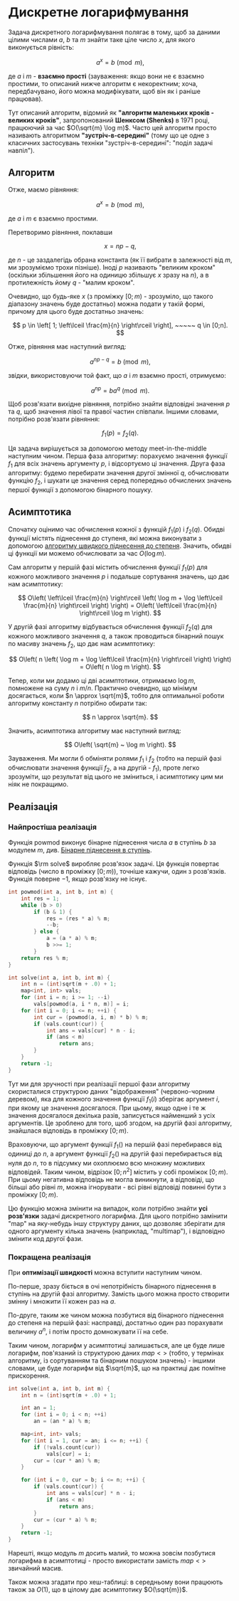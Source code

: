 # Дискретне логарифмування

Задача дискретного логарифмування полягає в тому, щоб за даними цілими числами $a$, $b$ та $m$ знайти таке ціле число $x$, для якого виконується рівність:

$$
a^x = b \pmod m,
$$

де $a$ і $m$ - **взаємно прості** (зауваження: якщо вони не є взаємно простими, то описаний нижче алгоритм є некоректним; хоча, передбачувано, його можна модифікувати, щоб він як і раніше працював).

Тут описаний алгоритм, відомий як **"алгоритм маленьких кроків - великих кроків"**, запропонований **Шенксом (Shenks)** в 1971 році, працюючий за час $O(\sqrt{m} \log m)$. Часто цей алгоритм просто називають алгоритмом **"зустріч-в-середині"** (тому що це одне з класичних застосувань техніки "зустріч-в-середині": "поділ задачі навпіл").

## Алгоритм

Отже, маємо рівняння:

$$
a^x = b \pmod m,
$$

де $a$ і $m$ є взаємно простими.

Перетворимо рівняння, поклавши

$$
x = np - q,
$$

де $n$ - це заздалегідь обрана константа (як її вибрати в залежності від $m$, ми зрозуміємо трохи пізніше). Іноді $p$ називають "великим кроком" (оскільки збільшення його на одиницю збільшує $x$ зразу на $n$), а в протилежність йому $q$ - "малим кроком".

Очевидно, що будь-яке $x$ (з проміжку $[0;m)$ - зрозуміло, що такого діапазону значень буде достатньо) можна подати у такій формі, причому для цього буде достатньо значень:

$$
p \in \left[ 1; \left\lceil \frac{m}{n} \right\rceil \right], ~~~~~ q \in [0;n].
$$

Отже, рівняння має наступний вигляд:

$$
a^{np-q} = b \pmod m,
$$

звідки, використовуючи той факт, що $a$ і $m$ взаємно прості, отримуємо:

$$
a^{np} = b a^q \pmod m.
$$

Щоб розв'язати вихідне рівняння, потрібно знайти відповідні значення $p$ та $q$, щоб значення лівої та правої частин співпали. Іншими словами, потрібно розв'язати рівняння:

$$
f_1(p) = f_2(q).
$$

Ця задача вирішується за допомогою методу meet-in-the-middle наступним чином. Перша фаза алгоритму: порахуємо значення функції $f_1$ для всіх значень аргументу $p$, і відсортуємо ці значення. Друга фаза алгоритму: будемо перебирати значення другої змінної $q$, обчислювати функцію $f_2$, і шукати це значення серед попередньо обчислених значень першої функції з допомогою бінарного пошуку.

## Асимптотика

Спочатку оцінимо час обчислення кожної з функцій $f_1(p)$ і $f_2(q)$. Обидві функції містять піднесення до ступеня, які можна виконувати з допомогою [алгоритму швидкого піднесення до степеня](https://uk.wikipedia.org/wiki/Алгоритм_швидкого_піднесення_в_ступінь). Значить, обидві ці функції ми можемо обчислювати за час $O(\log m)$.

Сам алгоритм у першій фазі містить обчислення функції $f_1(p)$ для кожного можливого значення $p$ і подальше сортування значень, що дає нам асимптотику:

$$
O\left( \left\lceil \frac{m}{n} \right\rceil \left( \log m + \log \left\lceil \frac{m}{n} \right\rceil \right) \right) = O\left( \left\lceil \frac{m}{n} \right\rceil \log m \right).
$$

У другій фазі алгоритму відбувається обчислення функції $f_2(q)$ для кожного можливого значення $q$, а також проводиться бінарний пошук по масиву значень $f_2$, що дає нам асимптотику:

$$
O\left( n \left( \log m + \log \left\lceil \frac{m}{n} \right\rceil \right) \right) = O\left( n \log m \right).
$$

Тепер, коли ми додамо ці дві асимптотики, отримаємо $\log m$, помножене на суму $n$ і $m/n$. Практично очевидно, що мінімум досягається, коли $n \approx \sqrt{m}$, тобто для оптимальної роботи алгоритму константу $n$ потрібно обирати так:

$$
n \approx \sqrt{m}.
$$

Значить, асимптотика алгоритму має наступний вигляд:

$$
O\left( \sqrt{m} ~ \log m \right).
$$

Зауваження. Ми могли б обміняти ролями $f_1$ і $f_2$ (тобто на першій фазі обчислювати значення функції $f_2$, а на другій - $f_1$), проте легко зрозуміти, що результат від цього не зміниться, і асимптотику цим ми ніяк не покращимо.

## Реалізація

### Найпростіша реалізація

Функція $\mathrm{powmod}$ виконує бінарне піднесення числа $a$ в ступінь $b$ за модулем $m$, див. [Бінарне піднесення в ступінь](https://uk.wikipedia.org/wiki/Бінарне_піднесення_в_ступінь).

Функція $\rm solve$ виробляє розв'язок задачі. Ця функція повертає відповідь (число в проміжку $[0;m)$), точніше кажучи, один з розв'язків. Функція поверне $-1$, якщо розв'язку не існує.

<!--- TODO: specify code snippet id -->
``` cpp
int powmod(int a, int b, int m) {
    int res = 1;
    while (b > 0)
        if (b & 1) {
            res = (res * a) % m;
            --b;
        } else {
            a = (a * a) % m;
            b >>= 1;
        }
    return res % m;
}

int solve(int a, int b, int m) {
    int n = (int)sqrt(m + .0) + 1;
    map<int, int> vals;
    for (int i = n; i >= 1; --i)
        vals[powmod(a, i * n, m)] = i;
    for (int i = 0; i <= n; ++i) {
        int cur = (powmod(a, i, m) * b) % m;
        if (vals.count(cur)) {
            int ans = vals[cur] * n - i;
            if (ans < m)
                return ans;
        }
    }
    return -1;
}
```

Тут ми для зручності при реалізації першої фази алгоритму скористалися структурою даних "відображення" (червоно-чорним деревом), яка для кожного значення функції $f_1(i)$ зберігає аргумент $i$, при якому це значення досягалося. При цьому, якщо одне і те ж значення досягалося декілька разів, записується найменший з усіх аргументів. Це зроблено для того, щоб згодом, на другій фазі алгоритму, знайшлася відповідь в проміжку $[0;m)$.

Враховуючи, що аргумент функції $f_1()$ на першій фазі перебирався від одиниці до $n$, а аргумент функції $f_2()$ на другій фазі перебирається від нуля до $n$, то в підсумку ми охоплюємо всю множину можливих відповідей. Таким чином, відрізок $[0; n^2]$ містить у собі проміжок $[0;m)$. При цьому негативна відповідь не могла виникнути, а відповіді, що більші або рівні $m$, можна ігнорувати - всі рівні відповіді повинні бути з проміжку $[0;m)$.

Цю функцію можна змінити на випадок, коли потрібно знайти **усі розв'язки** задачі дискретного логарифма. Для цього потрібно замінити "map" на яку-небудь іншу структуру даних, що дозволяє зберігати для одного аргументу кілька значень (наприклад, "multimap"), і відповідно змінити код другої фази.

### Покращена реалізація

При **оптимізації швидкості** можна вступити наступним чином.

По-перше, зразу біється в очі непотрібність бінарного піднесення в ступінь на другій фазі алгоритму. Замість цього можна просто створити змінну і множити її кожен раз на $a$.

По-друге, таким же чином можна позбутися від бінарного піднесення до степеня на першій фазі: насправді, достатньо один раз порахувати величину $a^n$, і потім просто домножувати її на себе.

Таким чином, логарифм у асимптотиці залишається, але це буде лише логарифм, пов'язаний із структурою даних $map<>$ (тобто, у термінах алгоритму, із сортуванням та бінарним пошуком значень) - іншими словами, це буде логарифм від $\sqrt{m}$, що на практиці дає помітне прискорення.

<!--- TODO: specify code snippet id -->
``` cpp
int solve(int a, int b, int m) {
    int n = (int)sqrt(m + .0) + 1;

    int an = 1;
    for (int i = 0; i < n; ++i)
        an = (an * a) % m;

    map<int, int> vals;
    for (int i = 1, cur = an; i <= n; ++i) {
        if (!vals.count(cur))
            vals[cur] = i;
        cur = (cur * an) % m;
    }

    for (int i = 0, cur = b; i <= n; ++i) {
        if (vals.count(cur)) {
            int ans = vals[cur] * n - i;
            if (ans < m)
                return ans;
        }
        cur = (cur * a) % m;
    }
    return -1;
}
```

Нарешті, якщо модуль $m$ досить малий, то можна зовсім позбутися логарифма в асимптотиці - просто використати замість $map<>$ звичайний масив.

Також можна згадати про хеш-таблиці: в середньому вони працюють також за $O(1)$, що в цілому дає асимптотику $O(\sqrt{m})$.